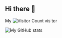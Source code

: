 ## Hi there 👋
My ![Visitor Count](https://profile-counter.glitch.me/zhouchunpong/count.svg) visitor

![My GitHub stats](https://github-readme-stats.vercel.app/api?username=zhouchunpong&show_icons=true&hide=prs,issues&count_private=true&theme=ambient_gradient&hide_rank=true&include_all_commits=true)



<!--
**zhouchunpong/zhouchunpong** is a ✨ _special_ ✨ repository because its `README.md` (this file) appears on your GitHub profile.

Here are some ideas to get you started:

- 🔭 I’m currently working on ...
- 🌱 I’m currently learning ...
- 👯 I’m looking to collaborate on ...
- 🤔 I’m looking for help with ...
- 💬 Ask me about ...
- 📫 How to reach me: ...
- 😄 Pronouns: ...
- ⚡ Fun fact: ...
-->
